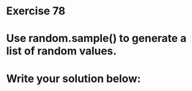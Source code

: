 # Exercise 78
# Use random.sample() to generate a list of random values.





# Write your solution below:
